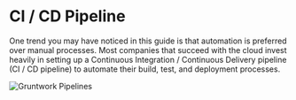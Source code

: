 # CI / CD Pipeline

One trend you may have noticed in this guide is that automation is preferred over manual processes. Most companies that
succeed with the cloud invest heavily in setting up a Continuous Integration / Continuous Delivery pipeline (CI / CD
pipeline) to automate their build, test, and deployment processes.

![Gruntwork Pipelines](/img/guides/production-framework/gruntwork-pipelines.png)


<!-- ##DOCS-SOURCER-START
{"sourcePlugin":"Local File Copier","hash":"ba6270b591efb22fbe6b9b5adb930269"}
##DOCS-SOURCER-END -->
